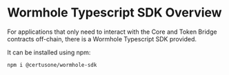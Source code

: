 # Wormhole Typescript SDK Overview

For applications that only need to interact with the Core and Token Bridge contracts off-chain, there is a Wormhole Typescript SDK provided.

It can be installed using npm:

```sh
npm i @certusone/wormhole-sdk
```
